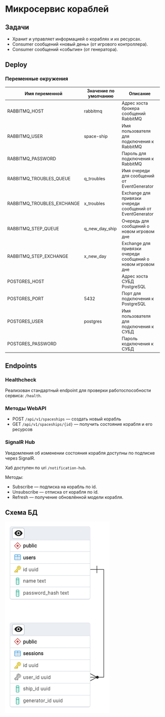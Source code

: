 # Микросервис кораблей

## Задачи

- Хранит и управляет информацией о кораблях и их ресурсах.
- Consumer сообщений «новый день» (от игрового контроллера).
- Consumer сообщений «событие» (от генератора).

## Deploy

### Переменные окружения

| Имя переменной                | Значение по умолчанию | Описание                                                    |
|-------------------------------|-----------------------|-------------------------------------------------------------|
| RABBITMQ_HOST                 | rabbitmq              | Адрес хоста брокера сообщений RabbitMQ                      |
| RABBITMQ_USER                 | space-ship            | Имя пользователя для подключения к RabbitMQ                 |
| RABBITMQ_PASSWORD             |                       | Пароль для подключения к RabbitMQ                           |
| RABBITMQ_TROUBLES_QUEUE       | q_troubles            | Имя очереди для сообщений от EventGenerator                 |
| RABBITMQ_TROUBLES_EXCHANGE    | x_troubles            | Exchange для привязки очереди сообщений от EventGenerator   |
| RABBITMQ_STEP_QUEUE           | q_new_day_ship        | Очередь для сообщений о новом игровом дне                   |
| RABBITMQ_STEP_EXCHANGE        | x_new_day             | Exchange для привязки очереди сообщений о новом игровом дне |
| POSTGRES_HOST                 |                       | Адрес хоста СУБД PostgreSQL                                 |
| POSTGRES_PORT                 | 5432                  | Порт для подключения к PostgreSQL                           |
| POSTGRES_USER                 | postgres              | Имя пользователя для подключения к СУБД                     |
| POSTGRES_PASSWORD             |                       | Пароль кодключения к СУБД                                   |

## Endpoints

### Healthcheck

Реализован стандартный endpoint для проверки работоспособности сервиса: `/health`.

### Методы WebAPI

- POST `/api/v1/spaceships` &mdash; создать новый корабль
- GET `/api/v1/spaceships/{id}` &mdash; получить состояние корабля и его ресурсов

### SignalR Hub

Уведомления об изменении состояния корабля доступны по подписке через SignalR.

Хаб доступен по uri `/notification-hub`.

Методы:
- Subscribe &mdash; подписка на корабль по id.
- Unsubscribe &mdash; отписка от корабля по id.
- Refresh &mdash; получение обновлённой модели корабля.

## Схема БД

![database diagram](./docs/database.png)
